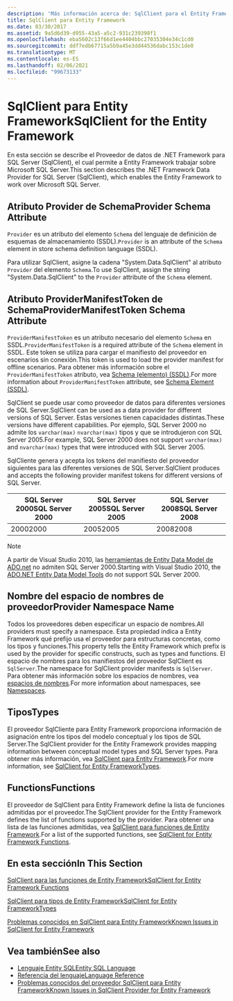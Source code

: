 ```yaml
---
description: 'Más información acerca de: SqlClient para el Entity Framework'
title: SqlClient para Entity Framework
ms.date: 03/30/2017
ms.assetid: 9a5d6d39-d955-43a5-a5c2-931c239398f1
ms.openlocfilehash: eba5602c13f66d1ee4404bbc27035304e34c1cd0
ms.sourcegitcommit: ddf7edb67715a5b9a45e3dd44536dabc153c1de0
ms.translationtype: MT
ms.contentlocale: es-ES
ms.lasthandoff: 02/06/2021
ms.locfileid: "99673133"
---
```

# <a name="sqlclient-for-the-entity-framework"></a><span data-ttu-id="fdb31-103">SqlClient para Entity Framework</span><span class="sxs-lookup"><span data-stu-id="fdb31-103">SqlClient for the Entity Framework</span></span>

<span data-ttu-id="fdb31-104">En esta sección se describe el Proveedor de datos de .NET Framework para SQL Server (SqlClient), el cual permite a Entity Framework trabajar sobre Microsoft SQL Server.</span><span class="sxs-lookup"><span data-stu-id="fdb31-104">This section describes the .NET Framework Data Provider for SQL Server (SqlClient), which enables the Entity Framework to work over Microsoft SQL Server.</span></span>  
  
## <a name="provider-schema-attribute"></a><span data-ttu-id="fdb31-105">Atributo Provider de Schema</span><span class="sxs-lookup"><span data-stu-id="fdb31-105">Provider Schema Attribute</span></span>  

 <span data-ttu-id="fdb31-106">`Provider` es un atributo del elemento `Schema` del lenguaje de definición de esquemas de almacenamiento (SSDL).</span><span class="sxs-lookup"><span data-stu-id="fdb31-106">`Provider` is an attribute of the `Schema` element in store schema definition language (SSDL).</span></span>  
  
 <span data-ttu-id="fdb31-107">Para utilizar SqlClient, asigne la cadena "System.Data.SqlClient" al atributo `Provider` del elemento `Schema`.</span><span class="sxs-lookup"><span data-stu-id="fdb31-107">To use SqlClient, assign the string "System.Data.SqlClient" to the `Provider` attribute of the `Schema` element.</span></span>  
  
## <a name="providermanifesttoken-schema-attribute"></a><span data-ttu-id="fdb31-108">Atributo ProviderManifestToken de Schema</span><span class="sxs-lookup"><span data-stu-id="fdb31-108">ProviderManifestToken Schema Attribute</span></span>  

 <span data-ttu-id="fdb31-109">`ProviderManifestToken` es un atributo necesario del elemento `Schema` en SSDL.</span><span class="sxs-lookup"><span data-stu-id="fdb31-109">`ProviderManifestToken` is a required attribute of the `Schema` element in SSDL.</span></span> <span data-ttu-id="fdb31-110">Este token se utiliza para cargar el manifiesto del proveedor en escenarios sin conexión.</span><span class="sxs-lookup"><span data-stu-id="fdb31-110">This token is used to load the provider manifest for offline scenarios.</span></span> <span data-ttu-id="fdb31-111">Para obtener más información sobre el `ProviderManifestToken` atributo, vea [Schema (elemento) (SSDL)](/ef/ef6/modeling/designer/advanced/edmx/ssdl-spec#schema-element-ssdl).</span><span class="sxs-lookup"><span data-stu-id="fdb31-111">For more information about `ProviderManifestToken` attribute, see [Schema Element (SSDL)](/ef/ef6/modeling/designer/advanced/edmx/ssdl-spec#schema-element-ssdl).</span></span>  
  
 <span data-ttu-id="fdb31-112">SqlClient se puede usar como proveedor de datos para diferentes versiones de SQL Server.</span><span class="sxs-lookup"><span data-stu-id="fdb31-112">SqlClient can be used as a data provider for different versions of SQL Server.</span></span> <span data-ttu-id="fdb31-113">Estas versiones tienen capacidades distintas.</span><span class="sxs-lookup"><span data-stu-id="fdb31-113">These versions have different capabilities.</span></span> <span data-ttu-id="fdb31-114">Por ejemplo, SQL Server 2000 no admite los `varchar(max)` `nvarchar(max)` tipos y que se introdujeron con SQL Server 2005.</span><span class="sxs-lookup"><span data-stu-id="fdb31-114">For example, SQL Server 2000 does not support `varchar(max)` and `nvarchar(max)` types that were introduced with SQL Server 2005.</span></span>  
  
 <span data-ttu-id="fdb31-115">SqlCliente genera y acepta los tokens del manifiesto del proveedor siguientes para las diferentes versiones de SQL Server.</span><span class="sxs-lookup"><span data-stu-id="fdb31-115">SqlClient produces and accepts the following provider manifest tokens for different versions of SQL Server.</span></span>  
  
|<span data-ttu-id="fdb31-116">SQL Server 2000</span><span class="sxs-lookup"><span data-stu-id="fdb31-116">SQL Server 2000</span></span>|<span data-ttu-id="fdb31-117">SQL Server 2005</span><span class="sxs-lookup"><span data-stu-id="fdb31-117">SQL Server 2005</span></span>|<span data-ttu-id="fdb31-118">SQL Server 2008</span><span class="sxs-lookup"><span data-stu-id="fdb31-118">SQL Server 2008</span></span>|  
|-|-|-|  
|<span data-ttu-id="fdb31-119">2000</span><span class="sxs-lookup"><span data-stu-id="fdb31-119">2000</span></span>|<span data-ttu-id="fdb31-120">2005</span><span class="sxs-lookup"><span data-stu-id="fdb31-120">2005</span></span>|<span data-ttu-id="fdb31-121">2008</span><span class="sxs-lookup"><span data-stu-id="fdb31-121">2008</span></span>|  
  
> [!NOTE]
> <span data-ttu-id="fdb31-122">A partir de Visual Studio 2010, las [herramientas de Entity Data Model de ADO.net](/previous-versions/dotnet/netframework-4.0/bb399249(v=vs.100)) no admiten SQL Server 2000.</span><span class="sxs-lookup"><span data-stu-id="fdb31-122">Starting with Visual Studio 2010, the [ADO.NET Entity Data Model Tools](/previous-versions/dotnet/netframework-4.0/bb399249(v=vs.100)) do not support SQL Server 2000.</span></span>  
  
## <a name="provider-namespace-name"></a><span data-ttu-id="fdb31-123">Nombre del espacio de nombres de proveedor</span><span class="sxs-lookup"><span data-stu-id="fdb31-123">Provider Namespace Name</span></span>  

 <span data-ttu-id="fdb31-124">Todos los proveedores deben especificar un espacio de nombres.</span><span class="sxs-lookup"><span data-stu-id="fdb31-124">All providers must specify a namespace.</span></span> <span data-ttu-id="fdb31-125">Esta propiedad indica a Entity Framework qué prefijo usa el proveedor para estructuras concretas, como los tipos y funciones.</span><span class="sxs-lookup"><span data-stu-id="fdb31-125">This property tells the Entity Framework which prefix is used by the provider for specific constructs, such as types and functions.</span></span> <span data-ttu-id="fdb31-126">El espacio de nombres para los manifiestos del proveedor SqlClient es `SqlServer`.</span><span class="sxs-lookup"><span data-stu-id="fdb31-126">The namespace for SqlClient provider manifests is `SqlServer`.</span></span> <span data-ttu-id="fdb31-127">Para obtener más información sobre los espacios de nombres, vea [espacios de nombres](./language-reference/namespaces-entity-sql.md).</span><span class="sxs-lookup"><span data-stu-id="fdb31-127">For more information about namespaces, see [Namespaces](./language-reference/namespaces-entity-sql.md).</span></span>  
  
## <a name="types"></a><span data-ttu-id="fdb31-128">Tipos</span><span class="sxs-lookup"><span data-stu-id="fdb31-128">Types</span></span>  

 <span data-ttu-id="fdb31-129">El proveedor SqlCliente para Entity Framework proporciona información de asignación entre los tipos del modelo conceptual y los tipos de SQL Server.</span><span class="sxs-lookup"><span data-stu-id="fdb31-129">The SqlClient provider for the Entity Framework provides mapping information between conceptual model types and SQL Server types.</span></span> <span data-ttu-id="fdb31-130">Para obtener más información, vea [SqlClient para Entity Framework](sqlclient-for-ef-types.md).</span><span class="sxs-lookup"><span data-stu-id="fdb31-130">For more information, see [SqlClient for Entity FrameworkTypes](sqlclient-for-ef-types.md).</span></span>  
  
## <a name="functions"></a><span data-ttu-id="fdb31-131">Functions</span><span class="sxs-lookup"><span data-stu-id="fdb31-131">Functions</span></span>  

 <span data-ttu-id="fdb31-132">El proveedor de SqlClient para Entity Framework define la lista de funciones admitidas por el proveedor.</span><span class="sxs-lookup"><span data-stu-id="fdb31-132">The SqlClient provider for the Entity Framework defines the list of functions supported by the provider.</span></span> <span data-ttu-id="fdb31-133">Para obtener una lista de las funciones admitidas, vea [SqlClient para funciones de Entity Framework](sqlclient-for-ef-functions.md).</span><span class="sxs-lookup"><span data-stu-id="fdb31-133">For a list of the supported functions, see [SqlClient for Entity Framework Functions](sqlclient-for-ef-functions.md).</span></span>  
  
## <a name="in-this-section"></a><span data-ttu-id="fdb31-134">En esta sección</span><span class="sxs-lookup"><span data-stu-id="fdb31-134">In This Section</span></span>  

 [<span data-ttu-id="fdb31-135">SqlClient para las funciones de Entity Framework</span><span class="sxs-lookup"><span data-stu-id="fdb31-135">SqlClient for Entity Framework Functions</span></span>](sqlclient-for-ef-functions.md)  
  
 [<span data-ttu-id="fdb31-136">SqlClient para tipos de Entity Framework</span><span class="sxs-lookup"><span data-stu-id="fdb31-136">SqlClient for Entity FrameworkTypes</span></span>](sqlclient-for-ef-types.md)  
  
 [<span data-ttu-id="fdb31-137">Problemas conocidos en SqlClient para Entity Framework</span><span class="sxs-lookup"><span data-stu-id="fdb31-137">Known Issues in SqlClient for Entity Framework</span></span>](known-issues-in-sqlclient-for-entity-framework.md)  
  
## <a name="see-also"></a><span data-ttu-id="fdb31-138">Vea también</span><span class="sxs-lookup"><span data-stu-id="fdb31-138">See also</span></span>

- [<span data-ttu-id="fdb31-139">Lenguaje Entity SQL</span><span class="sxs-lookup"><span data-stu-id="fdb31-139">Entity SQL Language</span></span>](./language-reference/entity-sql-language.md)
- [<span data-ttu-id="fdb31-140">Referencia del lenguaje</span><span class="sxs-lookup"><span data-stu-id="fdb31-140">Language Reference</span></span>](./language-reference/index.md)
- [<span data-ttu-id="fdb31-141">Problemas conocidos del proveedor SqlClient para Entity Framework</span><span class="sxs-lookup"><span data-stu-id="fdb31-141">Known Issues in SqlClient Provider for Entity Framework</span></span>](sqlclient-for-the-entity-framework.md)
